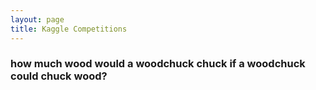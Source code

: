 ```yaml
---
layout: page
title: Kaggle Competitions
---
```


<h3>how much wood would a woodchuck chuck if a woodchuck could chuck wood?</h3>
